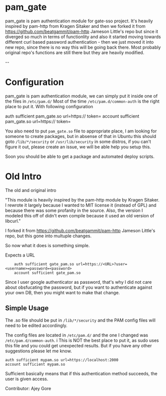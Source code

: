 pam_gate
=====
pam_gate is pam authentication module for gate-sso project. It's heavily inspired by pam-http from Kragen Sitaker and then we forked it from https://github.com/beatgammit/pam-http Jameson Little's repo but since it diverged so much in terms of functionlity and also it started moving towards different curl based password authentication - then we just moved it into new repo, since there is no way this will be going back there. Most probably original repo's functions are still there but they are heavily modified.

--

Configuration
=====

pam_gate is pam authentication module, we can simply put it inside one of the files in `/etc/pam.d/` 
Most of the time `/etc/pam.d/common-auth` is the right place to put it. With following configuration

  auth    sufficient      pam_gate.so url=https://<your gate host address> token=<your gate token>
  account sufficient      pam_gate.so url=https://<your gate host address> token=<your gate token>

You also need to put `pam_gate.so` file to appropriate place, I am looking for someone to create packages, but in absense of that in Ubuntu this should goto `/lib/*/security` or `/usr/lib/security` in some distros, if you can't figure it out, please create an issue, we will be able help you setup this.

Soon you should be able to get a package and automated deploy scripts.


Old Intro
=====

The old and original intro

"This module is heavily inspired by the pam-http module by Kragen Sitaker. I rewrote it largely because I wanted to MIT license it (instead of GPL) and because there was some profanity in the source.  Also, the version I modeled this off of didn't even compile because it used an old version of libcurl."

I forked it from https://github.com/beatgammit/pam-http Jameson Little's repo, but this gone into multuple changes.

So now what it does is something simple.

Expects a URL

        auth sufficient gate_pam.so url=https://<URL>?user=<username>=password=<password>
        account sufficient gate_pam.so

Since I user google authenticator as password, that's why I did not care about obsfucating the password, but if you want to authenticate against your own DB, then you might want to make that change.


Simple Usage
------------

The .so file should be put in `/lib/*/security` and the PAM config files will need to be edited accordingly.

The config files are located in `/etc/pam.d/` and the one I changed was `/etc/pam.d/common-auth`. i
This is NOT the best place to put it, as sudo uses this file and you could get unexpected results. But if you have any other suggestions please let me know.


	auth sufficient mypam.so url=https://localhost:2000
	account sufficient mypam.so

Sufficient basically means that if this authentication method succeeds, the user is given access.

Contributor: Ajey Gore 


